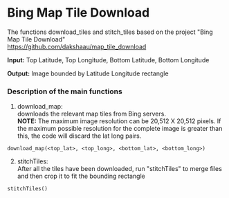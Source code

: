 # Bing Map Tile Download
The functions download_tiles and stitch_tiles based on the project "Bing Map Tile Download" <br>
https://github.com/dakshaau/map_tile_download


**Input:** Top Latitude, Top Longitude, Bottom Latitude, Bottom Longitude

**Output:** Image bounded by Latitude Longitude rectangle

### Description of the main functions

1. download_map: <br> downloads the relevant map tiles from Bing servers. <br> **NOTE:** The maximum image resolution can be 20,512 X 20,512 pixels. If the maximum possible resolution
          for the complete image is greater than this, the code will discard the lat long pairs.

```Batchfile
download_map(<top_lat>, <top_long>, <bottom_lat>, <bottom_long>)
```
2. stitchTiles: <br> After all the tiles have been downloaded, run "stitchTiles" to merge files
and then crop it to fit the bounding rectangle

```Batchfile
stitchTiles()
```
